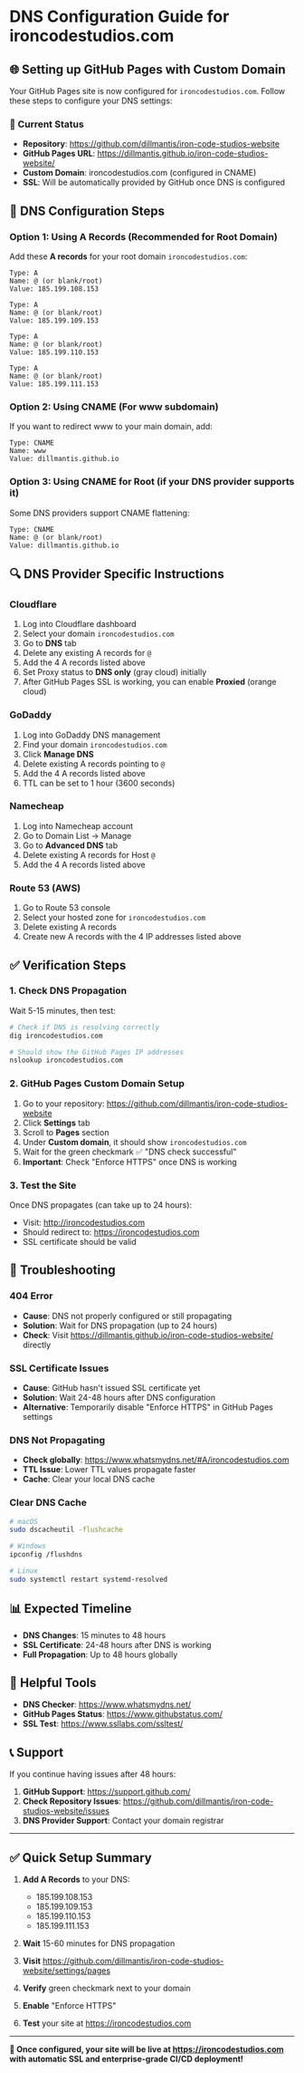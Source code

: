 # DNS Configuration Guide for ironcodestudios.com

## 🌐 Setting up GitHub Pages with Custom Domain

Your GitHub Pages site is now configured for `ironcodestudios.com`. Follow these steps to configure your DNS settings:

### 📍 Current Status
- **Repository**: https://github.com/dillmantis/iron-code-studios-website
- **GitHub Pages URL**: https://dillmantis.github.io/iron-code-studios-website/
- **Custom Domain**: ironcodestudios.com (configured in CNAME)
- **SSL**: Will be automatically provided by GitHub once DNS is configured

## 🔧 DNS Configuration Steps

### Option 1: Using A Records (Recommended for Root Domain)

Add these **A records** for your root domain `ironcodestudios.com`:

```
Type: A
Name: @ (or blank/root)
Value: 185.199.108.153

Type: A  
Name: @ (or blank/root)
Value: 185.199.109.153

Type: A
Name: @ (or blank/root) 
Value: 185.199.110.153

Type: A
Name: @ (or blank/root)
Value: 185.199.111.153
```

### Option 2: Using CNAME (For www subdomain)

If you want to redirect www to your main domain, add:

```
Type: CNAME
Name: www
Value: dillmantis.github.io
```

### Option 3: Using CNAME for Root (if your DNS provider supports it)

Some DNS providers support CNAME flattening:

```
Type: CNAME
Name: @ (or blank/root)
Value: dillmantis.github.io
```

## 🔍 DNS Provider Specific Instructions

### Cloudflare
1. Log into Cloudflare dashboard
2. Select your domain `ironcodestudios.com`
3. Go to **DNS** tab
4. Delete any existing A records for `@`
5. Add the 4 A records listed above
6. Set Proxy status to **DNS only** (gray cloud) initially
7. After GitHub Pages SSL is working, you can enable **Proxied** (orange cloud)

### GoDaddy
1. Log into GoDaddy DNS management
2. Find your domain `ironcodestudios.com`
3. Click **Manage DNS**
4. Delete existing A records pointing to `@`
5. Add the 4 A records listed above
6. TTL can be set to 1 hour (3600 seconds)

### Namecheap
1. Log into Namecheap account
2. Go to Domain List → Manage
3. Go to **Advanced DNS** tab
4. Delete existing A records for Host `@`
5. Add the 4 A records listed above

### Route 53 (AWS)
1. Go to Route 53 console
2. Select your hosted zone for `ironcodestudios.com`
3. Delete existing A records
4. Create new A records with the 4 IP addresses listed above

## ✅ Verification Steps

### 1. Check DNS Propagation
Wait 5-15 minutes, then test:

```bash
# Check if DNS is resolving correctly
dig ironcodestudios.com

# Should show the GitHub Pages IP addresses
nslookup ironcodestudios.com
```

### 2. GitHub Pages Custom Domain Setup
1. Go to your repository: https://github.com/dillmantis/iron-code-studios-website
2. Click **Settings** tab
3. Scroll to **Pages** section
4. Under **Custom domain**, it should show `ironcodestudios.com`
5. Wait for the green checkmark ✅ "DNS check successful"
6. **Important**: Check "Enforce HTTPS" once DNS is working

### 3. Test the Site
Once DNS propagates (can take up to 24 hours):
- Visit: http://ironcodestudios.com
- Should redirect to: https://ironcodestudios.com
- SSL certificate should be valid

## 🚨 Troubleshooting

### 404 Error
- **Cause**: DNS not properly configured or still propagating
- **Solution**: Wait for DNS propagation (up to 24 hours)
- **Check**: Visit https://dillmantis.github.io/iron-code-studios-website/ directly

### SSL Certificate Issues
- **Cause**: GitHub hasn't issued SSL certificate yet
- **Solution**: Wait 24-48 hours after DNS configuration
- **Alternative**: Temporarily disable "Enforce HTTPS" in GitHub Pages settings

### DNS Not Propagating
- **Check globally**: https://www.whatsmydns.net/#A/ironcodestudios.com
- **TTL Issue**: Lower TTL values propagate faster
- **Cache**: Clear your local DNS cache

### Clear DNS Cache
```bash
# macOS
sudo dscacheutil -flushcache

# Windows
ipconfig /flushdns

# Linux  
sudo systemctl restart systemd-resolved
```

## 📊 Expected Timeline

- **DNS Changes**: 15 minutes to 48 hours
- **SSL Certificate**: 24-48 hours after DNS is working
- **Full Propagation**: Up to 48 hours globally

## 🔗 Helpful Tools

- **DNS Checker**: https://www.whatsmydns.net/
- **GitHub Pages Status**: https://www.githubstatus.com/
- **SSL Test**: https://www.ssllabs.com/ssltest/

## 📞 Support

If you continue having issues after 48 hours:

1. **GitHub Support**: https://support.github.com/
2. **Check Repository Issues**: https://github.com/dillmantis/iron-code-studios-website/issues
3. **DNS Provider Support**: Contact your domain registrar

---

## ✅ Quick Setup Summary

1. **Add A Records** to your DNS:
   - 185.199.108.153
   - 185.199.109.153  
   - 185.199.110.153
   - 185.199.111.153

2. **Wait** 15-60 minutes for DNS propagation

3. **Visit** https://github.com/dillmantis/iron-code-studios-website/settings/pages

4. **Verify** green checkmark next to your domain

5. **Enable** "Enforce HTTPS"

6. **Test** your site at https://ironcodestudios.com

---

**🎉 Once configured, your site will be live at https://ironcodestudios.com with automatic SSL and enterprise-grade CI/CD deployment!**
